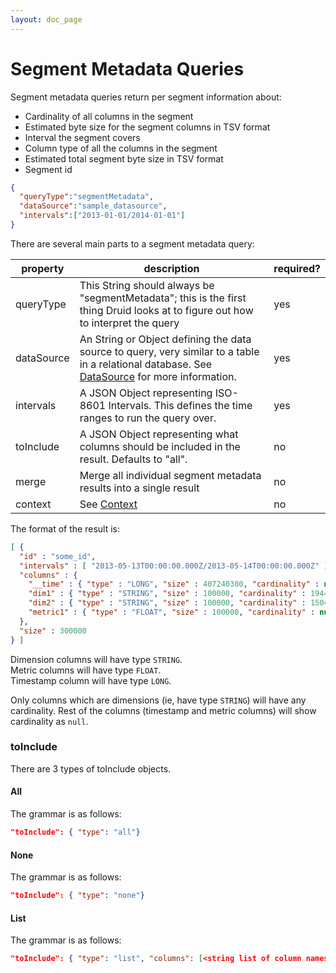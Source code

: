```yaml
---
layout: doc_page
---
```

# Segment Metadata Queries
Segment metadata queries return per segment information about:

* Cardinality of all columns in the segment
* Estimated byte size for the segment columns in TSV format
* Interval the segment covers
* Column type of all the columns in the segment
* Estimated total segment byte size in TSV format
* Segment id

```json
{
  "queryType":"segmentMetadata",
  "dataSource":"sample_datasource",
  "intervals":["2013-01-01/2014-01-01"]
}
```

There are several main parts to a segment metadata query:

|property|description|required?|
|--------|-----------|---------|
|queryType|This String should always be "segmentMetadata"; this is the first thing Druid looks at to figure out how to interpret the query|yes|
|dataSource|An String or Object defining the data source to query, very similar to a table in a relational database. See [DataSource](DataSource.html) for more information.|yes|
|intervals|A JSON Object representing ISO-8601 Intervals. This defines the time ranges to run the query over.|yes|
|toInclude|A JSON Object representing what columns should be included in the result. Defaults to "all".|no|
|merge|Merge all individual segment metadata results into a single result|no|
|context|See [Context](Context.html)|no|

The format of the result is:

```json
[ {
  "id" : "some_id",
  "intervals" : [ "2013-05-13T00:00:00.000Z/2013-05-14T00:00:00.000Z" ],
  "columns" : {
    "__time" : { "type" : "LONG", "size" : 407240380, "cardinality" : null },
    "dim1" : { "type" : "STRING", "size" : 100000, "cardinality" : 1944 },
    "dim2" : { "type" : "STRING", "size" : 100000, "cardinality" : 1504 },
    "metric1" : { "type" : "FLOAT", "size" : 100000, "cardinality" : null }
  },
  "size" : 300000
} ]
```

Dimension columns will have type `STRING`.  
Metric columns will have type `FLOAT`.  
Timestamp column will have type `LONG`.

Only columns which are dimensions (ie, have type `STRING`) will have any cardinality. Rest of the columns (timestamp and metric columns) will show cardinality as `null`.

### toInclude

There are 3 types of toInclude objects.

#### All

The grammar is as follows:

``` json
"toInclude": { "type": "all"}
```

#### None

The grammar is as follows:

``` json
"toInclude": { "type": "none"}
```

#### List

The grammar is as follows:

``` json
"toInclude": { "type": "list", "columns": [<string list of column names>]}
```
